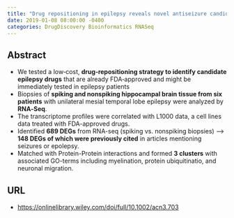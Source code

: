 ```yaml
---
title: "Drug repositioning in epilepsy reveals novel antiseizure candidates"
date: 2019-01-08 08:00:00 -0400
categories: DrugDiscovery Bioinformatics RNASeq
---
```


## Abstract
- We tested a low‐cost, **drug‐repositioning strategy to identify candidate epilepsy drugs** that are already FDA‐approved and might be immediately tested in epilepsy patients
- Biopsies of **spiking and nonspiking hippocampal brain tissue from six patients** with unilateral mesial temporal lobe epilepsy were analyzed by **RNA‐Seq**.
- The transcriptome profiles were correlated with L1000 data, a cell lines data treated with FDA-approved drugs.
- Identified **689 DEGs** from RNA-seq (spiking vs. nonspiking biopsies) --> **148 DEGs of which were previously cited** in articles mentioning seizures or epolepsy.
- Matched with Protein-Protein interactions and formed **3 clusters** with associated GO-terms including myelination, protein ubiquitinatio, and neuronal migration.

## URL
- https://onlinelibrary.wiley.com/doi/full/10.1002/acn3.703
